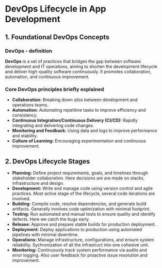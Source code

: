 # DevOps Lifecycle in App Development


## 1. Foundational DevOps Concepts

### DevOps - definition
**DevOps** is a set of practices that bridges the gap between software development and IT operations, aiming to shorten the development lifecycle and deliver high-quality software continuously. It promotes collaboration, automation, and continuous improvement.

### Core DevOps principles briefly explained
- **Collaboration:** Breaking down silos between development and operations teams.
- **Automation:** Automating repetitive tasks to improve efficiency and consistency.
- **Continuous Integration/Continuous Delivery (CI/CD):** Rapidly integrating and delivering code changes.
- **Monitoring and Feedback:** Using data and logs to improve performance and stability.
- **Culture of Learning:** Encouraging experimentation and continuous improvement.


## 2. DevOps Lifecycle Stages

- **Planning:** Define project requirements, goals, and timelines through stakeholder collaboration. Here decisions are are made on stacks, infrastructure and design.
- **Development:** Write and manage code using version control and agile practices. Most active stage of the lifecycle, several code iterations are involved.
- **Building:** Compile code, resolve dependencies, and generate build artifacts. Generally involves code optimization with minimal footprint.
- **Testing:** Run automated and manual tests to ensure quality and identify defects. Here we catch the bugs early.
- **Release:** Approve and prepare stable builds for production deployment.
- **Deployment:** Deploy applications to production using automated pipelines with minimal downtime.
- **Operations:** Manage infrastructure, configurations, and ensure system reliability. Sychronization of all the infrastruct into one cohesive unit.
- **Monitoring:** Continuously track system performance via audits and error logging. Also user feedback for proactive issue resolution and improvement.
